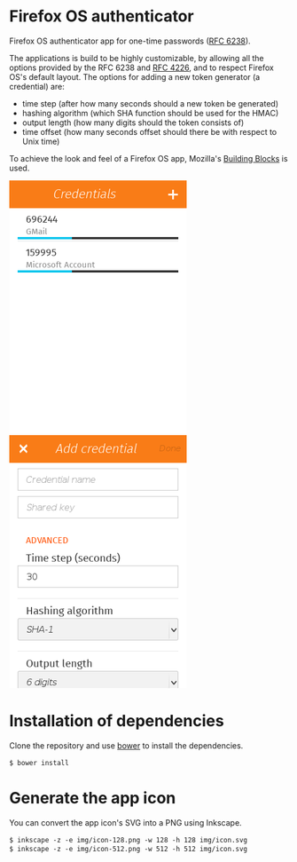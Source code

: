 Firefox OS authenticator
========================
Firefox OS authenticator app for one-time passwords ([RFC
6238](http://tools.ietf.org/html/rfc6238)).

The applications is build to be highly customizable, by allowing all the
options provided by the RFC 6238 and [RFC
4226](http://tools.ietf.org/html/rfc4226), and to respect Firefox OS's
default layout.
The options for adding a new token generator (a credential) are:
* time step (after how many seconds should a new token be generated)
* hashing algorithm (which SHA function should be used for the HMAC)
* output length (how many digits should the token consists of)
* time offset (how many seconds offset should there be with respect to
  Unix time)

To achieve the look and feel of a Firefox OS app, Mozilla's [Building
Blocks](https://developer.mozilla.org/en-US/Apps/Design/Firefox_OS_building_blocks)
is used.

![Screen shot of the main user interface.](screenshots/main.png
"Default view with a few added credentials")
![Screen shot showing several options.](screenshots/add.png
"View for adding a new credential")

Installation of dependencies
============================
Clone the repository and use [bower](http://bower.io/) to install the
dependencies.

    $ bower install

Generate the app icon
=====================
You can convert the app icon's SVG into a PNG using Inkscape.

    $ inkscape -z -e img/icon-128.png -w 128 -h 128 img/icon.svg
    $ inkscape -z -e img/icon-512.png -w 512 -h 512 img/icon.svg
